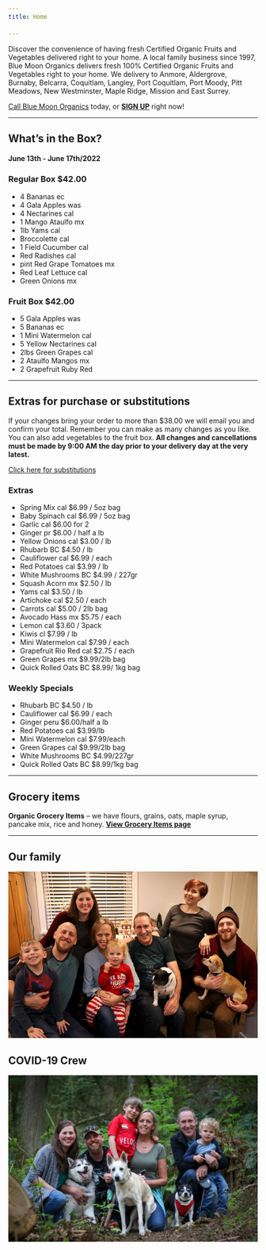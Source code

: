 ```yaml
---
title: Home

---
```

Discover the convenience of having fresh Certified Organic Fruits and Vegetables delivered right to your home. A local family business since 1997, Blue Moon Organics delivers fresh 100% Certified Organic Fruits and Vegetables right to your home. We delivery to Anmore, Aldergrove, Burnaby, Belcarra, Coquitlam, Langley, Port Coquitlam, Port Moody, Pitt Meadows, New Westminster, Maple Ridge, Mission and East Surrey.

[Call Blue Moon Organics](/contact) today, or [**SIGN UP**](/sign-up) right now!

***

## What’s in the Box?

#### **June 13th - June 17th/2022**

### Regular Box $42.00

* 4 Bananas  ec
* 4 Gala Apples  was
* 4 Nectarines  cal
* 1 Mango Ataulfo  mx
* 1lb Yams  cal
* Broccolette  cal
* 1 Field Cucumber  cal
* Red Radishes  cal
* pint Red Grape Tomatoes  mx
* Red Leaf Lettuce  cal
* Green Onions  mx

### Fruit Box $42.00

* 5 Gala Apples  was
* 5 Bananas  ec
* 1 Mini Watermelon  cal
* 5 Yellow Nectarines  cal
* 2lbs Green Grapes  cal
* 2 Ataulfo Mangos  mx
* 2 Grapefruit Ruby Red

***

## Extras for purchase or substitutions

If your changes bring your order to more than $38.00 we will email you and confirm your total. Remember you can make as many changes as you like. You can also add vegetables to the fruit box. **All changes and cancellations must be made by 9:00 AM the day prior to your delivery day at the very latest.**

[Click here for substitutions](/substitutions "Click here for substitutions")

### Extras

* Spring Mix  cal   $6.99 / 5oz bag
* Baby Spinach cal   $6.99 / 5oz bag
* Garlic  cal   $6.00 for 2
* Ginger  pr   $6.00 / half a lb
* Yellow Onions  cal   $3.00 / lb
* Rhubarb  BC  $4.50 / lb
* Cauliflower  cal  $6.99 / each
* Red Potatoes  cal   $3.99 / lb
* White Mushrooms BC  $4.99 / 227gr
* Squash Acorn  mx  $2.50 / lb
* Yams  cal   $3.50 / lb
* Artichoke  cal   $2.50 / each
* Carrots  cal   $5.00 / 2lb bag
* Avocado Hass mx  $5.75 / each
* Lemon  cal   $3.60 / 3pack
* Kiwis  cl   $7.99 / lb
* Mini Watermelon cal  $7.99 / each
* Grapefruit Rio Red  cal  $2.75 / each
* Green Grapes  mx  $9.99/2lb bag
* Quick Rolled Oats BC  $8.99/ 1kg bag

### Weekly Specials

* Rhubarb  BC   $4.50 / lb
* Cauliflower  cal  $6.99 / each
* Ginger  peru  $6.00/half a lb
* Red Potatoes  cal  $3.99/lb
* Mini Watermelon cal  $7.99/each
* Green Grapes  cal  $9.99/2lb bag
* White Mushrooms  BC  $4.99/227gr
* Quick Rolled Oats BC  $8.99/1kg bag

***

## Grocery items

**Organic Grocery Items** – we have flours, grains, oats, maple syrup, pancake mix, rice and honey. [**View Grocery Items page**](/groceries)

***

## Our family

![Our family.](./uploads/IMG_1376-copy.jpg "Our family")

## COVID-19 Crew

![COVID-19 crew.](./uploads/covid.jpg "COVID-19 crew")